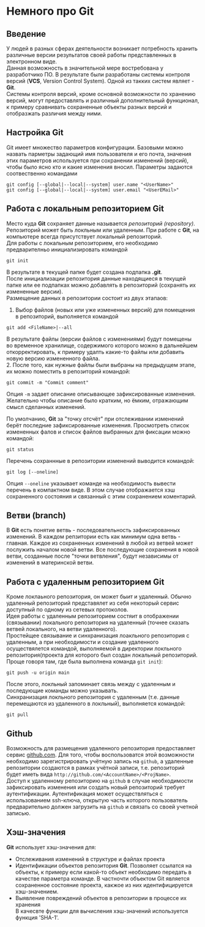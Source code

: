 # Немного про Git

## Введение
У людей в разных сферах деятельности возникает потребность хранить различные версии результатов своей работы представленных в электронном виде.  
Данная возможность в значительной мере востребована у разработчико ПО. В результате были разработаны системы контроля версий (**VCS**, Version Control System). Одной из такких систем являет - **Git**.  
Системы контроля версий, кроме основной возможности по хранению версий, могут предоставлять и различный дополнительный функционал, к примеру сравнивать сохраненные объекты разных версий и отобразжать различия между ними.

## Настройка Git
Git имеет множество параметров конфигурации. Базовыми можно назвать парметры задающий имя пользователя и его почта, значения этих параметров используется при сохранении изменений (версий), чтобы было ясно кто и какие изменения вносил. Параметры задаются соотвественно командами
```
git config [--global|--local|--system] user.name "<UserName>"
git config [--global|--local|--system] user.email "<UserEMail>"
```

## Работа с локальным репозиторием Git
Место куда **Git** сохраняет данные называется *репозиторий (repository)*. Репозиторий может быть локльным или удаленным. При работе с **Git**, на компьютере всегда присутствует локальный репозиторий.  
Для работы с локальным репозиторием, его необходимо предварителньо инициализировать командой
```
git init
```
В результате в текущей папке будет создана подпапка **.git**.  
После инициализации репозитория данные находящиеся в текущей папке или ее подпапках можно добавлять в репозиторий (сохранять их измененные версии).  
Размещение данных в репозитории состоит из двух этапаов:  
 1. Выбор файлов (новых или уже измененных версий) для помещения в репозиторий, выполняется командой
```
git add <FileName>|--all
```
В результате файлы (версии файлов с изменениями) будут помещены во временное хранилище, содержимого которого можно в дальнейшем откорректировать, к примеру удалть какие-то файлы или добавить новую версию измененного файла.  
 2. После того, как нужные файлы были выбраны на предыдущем этапе, их можно поместить в репозиторий командой:
```
git commit -m "Commit comment"
```
Опция `-m` задает описание описывающее зафиксированные изменения. Желательно чтобы описание было кратким, но ёмким, отражающим смысл сделанных изменений.  

По умолчанию, **Git** за "точку отсчёт" при отслеживании изменений берёт последние зафиксированные изменения. Просмотреть список измененных фалов и список файлов выбранных для фиксации можно командой:
```
git status
```
Перечень сохраннные в репозитории изменений выводится командой:
```
git log [--oneline]
```
Опция `--oneline` указывает команде на необходимость вывести перечень в компактном виде. В этом случае отображается хэш сохраненного состояния и связанный с этим сохранением коментарий.

## Ветви (branch)
В **Git** есть понятие ветвь - последовательность зафиксированных изменений. В каждом репзитории есть как минимум одна ветвь - главная. Каждое из сохраненных изменений в любой из ветвей может послужить началом новой ветви. Все последующие сохранения в новой ветви, созданные после "точки ветвления", будут независимы от изменений в материнской ветви.

## Работа с удаленным репозиторием Git
Кроме локлаьного репозитория, он может быит и удаленный. Обычно удаленный репозиторий представялет из себя некоторый сервис доступный по одному из сетевых протоколов.  
Идея работы с удаленным репозиторием состяит в отображении (связывании) локального репозитория на удаленный (точнее сказать ветвей локального, на ветви удаленного).  
Простейщее связывание и синхранизация лоакльного репозитория с удаленным, а при необходимости и создание удаленного осуществялется командой, выполняемой в директории локльного репозитория(проекта для которого был создан локальный репозиторий. Проще говоря там, где была выполнена команда `git init`):
```
git push -u origin main
```
После этого, локльный запоминает связь между с удаленным и последующие команды можно указывать.  
Синхранизация локльного репозитория с удаленным (т.е. данные перемещаются из удаленного в локльный), выполняется командой:
```
git pull
```

## Github
Возможность для размещения удаленного репозитория предоставляет сервис [github.com](github.com). Для того, чтобы воспользоватся этой возможности необходимо зарегистрировать учётную запись на `github`, а удаленные репозитории создаются в рамках учётной записи, т.е. репозиторий будет иметь вида `http://github.com/<AccountName>/<ProjName>`.  
Доступ к удаленному репозиторию на `github` в случае необходимости зафиксировать изменения или создать новый репозиторий требует аутентификации. Аутентификация может осуществляться с использованием ssh-ключа, открытую часть которого пользователь предварительно должен загрузить на `github` и связать со своей учетной записью.   

## Хэш-значения
**Git** использует хэш-значения для:
 - Отслеживания изменений в структуре и файлах проекта
 - Идентификации объектов репозитория **Git**. Позволяет ссылатся на объекты, к примеру если какой-то объект необходимо передать в качестве параметра команде. В частночти объектом Git является сохраненное состояние проекта, какжое из них идентифицируется хэш-значением.
 - Выявление повреждений объектов в репозитории в процессе их хранения  
В качесвте функции для вычисления хэш-значений используется функция 'SHA-1'.   


